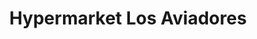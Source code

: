 ---
title: "Hypermarket Los Aviadores"
url: /maracay/hypermarket-los-aviadores/
shop: Lebensmittel
---